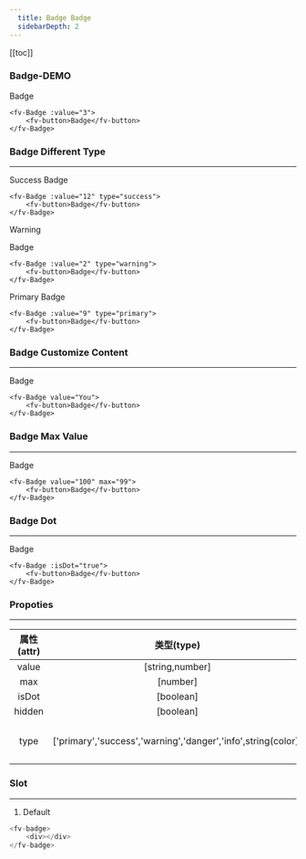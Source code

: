 ```yaml
---
  title: Badge Badge
  sidebarDepth: 2
---
```

  
[[toc]]

### Badge-DEMO

<ClientOnly>
<fv-Badge :value="3">
<fv-button>Badge</fv-button>
</fv-Badge>
</ClientOnly>

```vue
<fv-Badge :value="3">
    <fv-button>Badge</fv-button>
</fv-Badge>
```

### Badge Different Type
---

Success
<ClientOnly>
<fv-Badge :value="12" type="success">
<fv-button>Badge</fv-button>
</fv-Badge>
</ClientOnly>

```vue
<fv-Badge :value="12" type="success">
    <fv-button>Badge</fv-button>
</fv-Badge>
```

Warning

<ClientOnly>
<fv-Badge :value="2" type="warning">
<fv-button>Badge</fv-button>
</fv-Badge>
</ClientOnly>

```vue
<fv-Badge :value="2" type="warning">
    <fv-button>Badge</fv-button>
</fv-Badge>
```

Primary
<ClientOnly>
<fv-Badge :value="9" type="primary">
<fv-button>Badge</fv-button>
</fv-Badge>
</ClientOnly>

```vue
<fv-Badge :value="9" type="primary">
    <fv-button>Badge</fv-button>
</fv-Badge>
```

### Badge Customize Content
---
<ClientOnly>
<fv-Badge value="You">
<fv-button>Badge</fv-button>
</fv-Badge>
</ClientOnly>

```vue
<fv-Badge value="You">
    <fv-button>Badge</fv-button>
</fv-Badge>
```

### Badge Max Value
---
<ClientOnly>
<fv-Badge value="100" max="99">
<fv-button>Badge</fv-button>
</fv-Badge>
</ClientOnly>

```vue
<fv-Badge value="100" max="99">
    <fv-button>Badge</fv-button>
</fv-Badge>
```

### Badge Dot
---
<ClientOnly>
<fv-Badge :isDot="true">
<fv-button>Badge</fv-button>
</fv-Badge>
</ClientOnly>

```vue
<fv-Badge :isDot="true">
    <fv-button>Badge</fv-button>
</fv-Badge>
```



### Propoties
---
| 属性(attr) |                          类型(type)                           | 必填(required) | 默认值(default) |         说明(statement)         |
|:----------:|:-------------------------------------------------------------:|:--------------:|:---------------:|:-------------------------------:|
|   value    |                        [string,number]                        |      Yes       |       N/A       |                                 |
|    max     |                           [number]                            |       No       |    Infinity     |                                 |
|   isDot    |                           [boolean]                           |       No       |      false      |                                 |
|   hidden   |                           [boolean]                           |       No       |      false      |                                 |
|    type    | ['primary','success','warning','danger','info',string(color)] |       No       |     default     | `Badge`类型, 可以输入颜色字符串 |

### Slot
---
1. Default

```javascript
<fv-badge>
    <div></div>
</fv-badge>
```